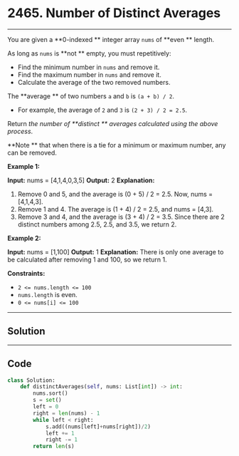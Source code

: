 # 2465. Number of Distinct Averages

---

You are given a **0-indexed ** integer array `nums` of **even ** length.

As long as `nums` is **not ** empty, you must repetitively:

  * Find the minimum number in `nums` and remove it.
  * Find the maximum number in `nums` and remove it.
  * Calculate the average of the two removed numbers.



The **average ** of two numbers `a` and `b` is `(a + b) / 2`.

  * For example, the average of `2` and `3` is `(2 + 3) / 2 = 2.5`.



Return _the number of **distinct ** averages calculated using the above process_.

**Note ** that when there is a tie for a minimum or maximum number, any can be removed.

 

**Example 1:**


**Input:** nums = [4,1,4,0,3,5]
**Output:** 2
**Explanation:**
1. Remove 0 and 5, and the average is (0 + 5) / 2 = 2.5. Now, nums = [4,1,4,3].
2. Remove 1 and 4. The average is (1 + 4) / 2 = 2.5, and nums = [4,3].
3. Remove 3 and 4, and the average is (3 + 4) / 2 = 3.5.
Since there are 2 distinct numbers among 2.5, 2.5, and 3.5, we return 2.


**Example 2:**


**Input:** nums = [1,100]
**Output:** 1
**Explanation:**
There is only one average to be calculated after removing 1 and 100, so we return 1.


 

**Constraints:**

  * `2 <= nums.length <= 100`
  * `nums.length` is even.
  * `0 <= nums[i] <= 100`

---

## Solution



---

## Code
```python
class Solution:
    def distinctAverages(self, nums: List[int]) -> int:
        nums.sort()
        s = set()
        left = 0
        right = len(nums) - 1
        while left < right:
            s.add((nums[left]+nums[right])/2)
            left += 1
            right -= 1
        return len(s)
```
